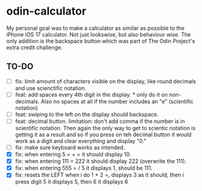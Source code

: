 # odin-calculator

My personal goal was to make a calculator as similar as possible to the iPhone iOS 17 calculator. Not just lookswise, but also behaviour wise. The only addition is the backspace button which was part of The Odin Project's extra credit challenge.

## TO-DO

- [ ] fix: limit amount of characters visible on the display, like round decimals and use scienctific notation.
- [ ] feat: add spaces every 4th digit in the display. \* only do it on non-decimals. Also no spaces at all if the number includes an "e" (scientific notation)
- [ ] feat: swiping to the left on the display should backspace.
- [ ] feat: decimal button. limitation: don't add comma if the number is in scientific notation. Then again the only way to get to scientic notation is getting it as a result and so if you press on teh decimal button it would work as a digit and clear everything and display "0."
- [ ] fix: make sure keyboard works as intended.
- [x] fix: when entering 5 = + = it should display 10.
- [x] fix: when entering 111 = 222 it should display 222 (overwrite the 111).
- [x] fix: when entering 555 = / 5 it displays 1, should be 111.
- [x] fix: resets the LEFT when i do 1 + 2 =, displays 3 as it should, then i press digit 5 it displays 5, then 6 it displays 6

